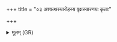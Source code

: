 +++
title = "०३ अश्वत्थस्यारोहस्य वृक्षस्यारणयः कृताः"

+++
<details><summary>मूलम् (GR)</summary>

अश्वत्थस्यारोहस्य  
वृक्षस्यारणयः कृताः ।  
ततो जाताय ते ऽजनि  
वीडुजम्भाग्निर् अग्नये ॥
</details>